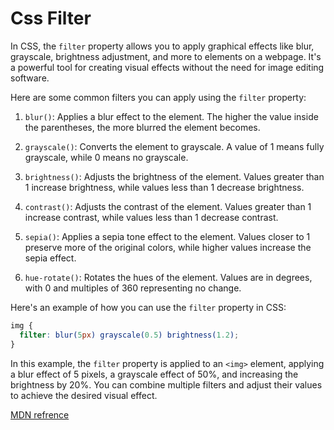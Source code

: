 # Css Filter

In CSS, the `filter` property allows you to apply graphical effects like blur, grayscale, brightness adjustment, and more to elements on a webpage. It's a powerful tool for creating visual effects without the need for image editing software.

Here are some common filters you can apply using the `filter` property:

1. `blur()`: Applies a blur effect to the element. The higher the value inside the parentheses, the more blurred the element becomes.

2. `grayscale()`: Converts the element to grayscale. A value of 1 means fully grayscale, while 0 means no grayscale.

3. `brightness()`: Adjusts the brightness of the element. Values greater than 1 increase brightness, while values less than 1 decrease brightness.

4. `contrast()`: Adjusts the contrast of the element. Values greater than 1 increase contrast, while values less than 1 decrease contrast.

5. `sepia()`: Applies a sepia tone effect to the element. Values closer to 1 preserve more of the original colors, while higher values increase the sepia effect.

6. `hue-rotate()`: Rotates the hues of the element. Values are in degrees, with 0 and multiples of 360 representing no change.

Here's an example of how you can use the `filter` property in CSS:

```css
img {
  filter: blur(5px) grayscale(0.5) brightness(1.2);
}
```

In this example, the `filter` property is applied to an `<img>` element, applying a blur effect of 5 pixels, a grayscale effect of 50%, and increasing the brightness by 20%. You can combine multiple filters and adjust their values to achieve the desired visual effect.

[MDN refrence](https://developer.mozilla.org/en-US/docs/Web/CSS/filter)
